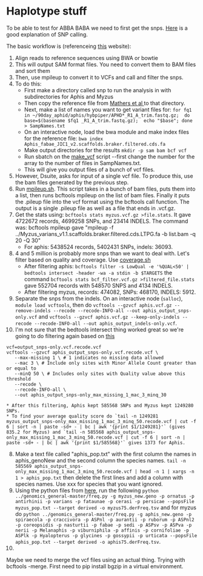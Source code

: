 # Haplotype stuff

To be able to test for ABBA BABA we need to first get the snps. [Here](http://data-science-sequencing.github.io/Win2018/lectures/lecture10/) is a good explanation of SNP calling.

The basic workflow is (referenceing [this](https://sateeshperi.github.io/nextflow_varcal/nextflow/nextflow_variant_calling) website):

1. Align reads to reference sequences using BWA or bowtie
2. This will output SAM format files. You need to convert them to BAM files and sort them
4. Then, use mpileup to convert it to VCFs and call and filter the snps.
5. To do this:
   * First make a directory called snp to run the analysis in with subdirectories for Aphis and Myzus
   * Then copy the reference file from [Mathers et al ](https://zenodo.org/record/5908005#.ZC885-zMIea) to that directory.
   * Next, make a list of names you want to get variant files for: `for fq1 in ~/90day_aphid/aphis/hybpiper/APHD*_R1_A_trim.fastq.gz;  do base=$(basename $fq1 _R1_A_trim.fastq.gz);  echo "$base"; done > SampNames.txt`
   * On an interactive node, load the bwa module and make index files for the reference file: `bwa index Aphis_fabae_JIC1_v2.scaffolds.braker.filtered.cds.fa`
   * Make output directories for the results `mkdir -p sam bam bcf vcf`
   * Run sbatch on the [make_vcf](scripts/make_vcf.sh) script --first change the number for the array to the number of files in SampNames.txt.
   * This will give you output files of a bunch of vcf files.
6. However, Dsuite, asks for input of a single vcf file. To produce this, use the bam files generated by the previous step.
7. Run [mpileup.sh](scripts/mpileup.sh). This script takes in a bunch of bam files, puts them into a list, then runs bcftools mpileup on the list of bam files. Finally it puts the .pileup file into the vcf format using the bcftools call function. The output is a single .pileup file as well as a file that ends in .vcf.gz.
8. Get the stats using: `bcftools stats myzus.vcf.gz >file.stats`. It gave 4722672 records, 4699258 SNPs, and 23414 INDELS. The command was: bcftools mpileup gave "mpileup -f ../Myzus_varians_v1.1.scaffolds.braker.filtered.cds.LTPG.fa -b list.bam -q 20 -Q 30"
   * For aphis: 5438524 records, 5402431 SNPs, indels: 36093.
10. 4 and 5 million is probably more snps than we want to deal with. Let's filter based on quality and coverage. Use [coverage.sh](scripts/coverage.sh) 
    * After filtering aphis: `bcftools filter -s LowQual -e '%QUAL<50' | bedtools intersect -header -wa -a stdin -b $TARGETS` the command `bcftools stats bcf_filter.vcf.gz >filtered_file.stats` gave 552704 records with 548570 SNPS and 4134 INDELS.
    * After filtering myzus, records: 474082, SNPs: 468170, INDELS: 5912.
11. Separate the snps from the indels. On an interactive node (`salloc`), `module load vcftools`, then do `vcftools --gzvcf aphis.vcf.gz --remove-indels --recode --recode-INFO-all --out aphis_output_snps-only.vcf` and `vcftools --gzvcf aphis.vcf.gz --keep-only-indels --recode --recode-INFO-all --out aphis_output_indels-only.vcf`.
12. I'm not sure that the bedtools intersect thing worked great so we're going to do filtering again based on [this](https://bioinformaticsworkbook.org/dataAnalysis/VariantCalling/freebayes-dnaseq-workflow.html#gsc.tab=0)
```
vcf=output_snps-only.vcf.recode.vcf
vcftools --gzvcf aphis_output_snps-only.vcf.recode.vcf \
   --max-missing 1 \ # 1 indicates no missing data allowed
   --mac 3 \ # Include only sites with Minor Allele Count greater than or equal to
   --minQ 50 \ # Includes only sites with Quality value above this threshold
   --recode \
   --recode-INFO-all \
   --out aphis_output_snps-only_max_missing_1_mac_3_minq_30
```
    * After this filtering, Aphis kept 585568 SNPs and Myzus kept 1249280 SNPs.
    * To find your average quality score do `tail -n 1249281 myzus_output_snps-only_max_missing_1_mac_3_minq_50.recode.vcf | cut -f 6 | sort -n | paste -sd+ - | bc | awk '{print $1/1249281}'` (gives 835.2 for Myzus) and `tail -n 585568 aphis_output_snps-only_max_missing_1_mac_3_minq_50.recode.vcf | cut -f 6 | sort -n | paste -sd+ - | bc | awk '{print $1/585568}'` gives 1373 for Aphis.
8. Make a text file called "aphis_pop.txt" with the first column the names in aphis_genoNew and the second column the species names. `tail -n 585569 aphis_output_snps-only_max_missing_1_mac_3_minq_50.recode.vcf | head -n 1 | xargs -n 1 > aphis_pop.txt` then delete the first lines and add a column with species names. Use xxx for species that you want ignored.
9. Using the python files from [here](https://github.com/simonhmartin/tutorials/tree/master/ABBA_BABA_whole_genome), run the following `python ../genomics_general-master/freq.py -g myzus_new.geno -p ornatus -p antirhinii -p varians -p fataunae -p cerasi -p persicae --popsFile  myzus_pop.txt --target derived -o myzus75.derFreq.tsv` and for myzus do `python ../genomics_general-master/freq.py -g aphis_new.geno -p spiraecola -p craccivora -p ASPnl -p aurantii -p ruborum -p ASPnl2 -p coreopsidis -p nasturtii -p fabae -p sedi -p ASPsv -p ASPva -p nerii -p Melanaphis -p viburniphila -p affinis -p cornifoliae -p ASPlk -p Hyalopterus -p glycines -p gossypii -p urticata --popsFile  aphis_pop.txt --target derived -o aphis75.derFreq.tsv`.
10. 
Maybe we need to merge the vcf files using an actual thing. Trying with bcftools -merge. First need to pip install bgzip in a virtual environment.




